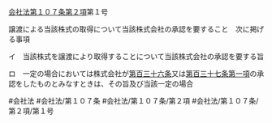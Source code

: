 [会社法第１０７条第２項](会社法＿＿＿＿第１０７条第２項)第１号

譲渡による当該株式の取得について当該株式会社の承認を要すること　次に掲げる事項

イ　当該株式を譲渡により取得することについて当該株式会社の承認を要する旨

ロ　一定の場合においては株式会社が[第百三十六条](会社法＿＿＿＿第１３６条)又は[第百三十七条第一項](会社法＿＿＿＿第１３７条第１項)の承認をしたものとみなすときは、その旨及び当該一定の場合


#会社法
#会社法/第１０７条
#会社法/第１０７条/第２項
#会社法/第１０７条/第２項/第１号
